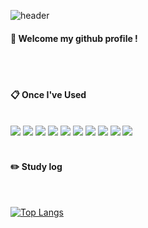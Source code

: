 ![header](https://capsule-render.vercel.app/api?type=cylinder&color=000000&height=150&section=header&text=KIMMINJAE981002&fontColor=ffffff&fontSize=70&animation=fadeIn&fontAlignY=55)

####  :wave: Welcome my github profile !

  
 <br/>
 <br/>
  
####  :clipboard: Once I've Used 
  
 <br/>
<img src="https://img.shields.io/badge/HTML5-E34F26?style=for-the-badge&logo=HTML5&logoColor=white">
<img src="https://img.shields.io/badge/CSS3-1572B6?style=for-the-badge&logo=CSS3&logoColor=white">
<img src="https://img.shields.io/badge/JavaScript-F7DF1E?style=for-the-badge&logo=JavaScript&logoColor=white">
<img src="https://img.shields.io/badge/Node.js-339933?style=flat-square&logo=Node.js&logoColor=white"/>
<img src="https://img.shields.io/badge/Typeform-262627?style=flat-square&logo=Typeorm&logoColor=white"/>
<img src="https://img.shields.io/badge/TypeScript-3178C6?style=flat-square&logo=TypeScript&logoColor=white"/>
<img src="https://img.shields.io/badge/MySQL-4479A1?style=for-the-badge&logo=MySQL&logoColor=white">
<img src="https://img.shields.io/badge/aws-232F3E?style=for-the-badge&logo=Amazon aws&logoColor=white">
<img src="https://img.shields.io/badge/github-181717?style=for-the-badge&logo=github&logoColor=white">
<img src="https://img.shields.io/badge/VSCode-007ACC?style=for-the-badge&logo=VisualStudioCode&logoColor=white">
 
   <br/>
   <br/>
 
#### :pencil2: Study log
 
  <br/>
  
[![Top Langs](https://github-readme-stats.vercel.app/api/top-langs/?username=kimminjae981002&layout=compact)](https://github.com/anuraghazra/github-readme-stats)
  
</div>
